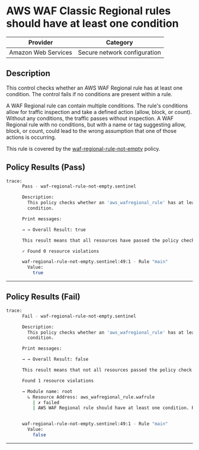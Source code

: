 # AWS WAF Classic Regional rules should have at least one condition

| Provider            | Category                     |
|---------------------|------------------------------|
| Amazon Web Services | Secure network configuration |

## Description

This control checks whether an AWS WAF Regional rule has at least one condition. The control fails if no conditions are present within a rule.

A WAF Regional rule can contain multiple conditions. The rule's conditions allow for traffic inspection and take a defined action (allow, block, or count). Without any conditions, the traffic passes without inspection. A WAF Regional rule with no conditions, but with a name or tag suggesting allow, block, or count, could lead to the wrong assumption that one of those actions is occurring.

This rule is covered by the [waf-regional-rule-not-empty](https://github.com/hashicorp/policy-library-NIST-Policy-Set-for-AWS-Terraform/blob/main/policies/waf/waf-regional-rule-not-empty.sentinel) policy.

## Policy Results (Pass)
```bash
trace:
      Pass - waf-regional-rule-not-empty.sentinel

      Description:
        This policy checks whether an 'aws_wafregional_rule' has at least one
        condition.

      Print messages:

      → → Overall Result: true

      This result means that all resources have passed the policy check for the policy waf-regional-rule-not-empty.

      ✓ Found 0 resource violations

      waf-regional-rule-not-empty.sentinel:49:1 - Rule "main"
        Value:
          true
```

---

## Policy Results (Fail)
```bash
trace:
      Fail - waf-regional-rule-not-empty.sentinel

      Description:
        This policy checks whether an 'aws_wafregional_rule' has at least one
        condition.

      Print messages:

      → → Overall Result: false

      This result means that not all resources passed the policy check and the protected behavior is not allowed for the policy waf-regional-rule-not-empty.

      Found 1 resource violations

      → Module name: root
        ↳ Resource Address: aws_wafregional_rule.wafrule
          | ✗ failed
          | AWS WAF Regional rule should have at least one condition. Refer to https://docs.aws.amazon.com/securityhub/latest/userguide/waf-controls.html#waf-2 for more details.


      waf-regional-rule-not-empty.sentinel:49:1 - Rule "main"
        Value:
          false
```

---